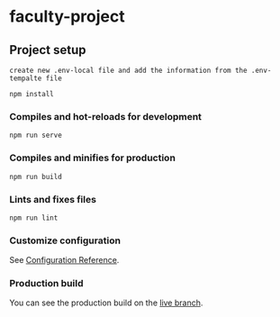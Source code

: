 # faculty-project

## Project setup
```
create new .env-local file and add the information from the .env-tempalte file
```
```
npm install
```

### Compiles and hot-reloads for development
```
npm run serve
```

### Compiles and minifies for production
```
npm run build
```

### Lints and fixes files
```
npm run lint
```

### Customize configuration
See [Configuration Reference](https://cli.vuejs.org/config/).

### Production build
You can see the production build on the [live branch](/tree/live).
